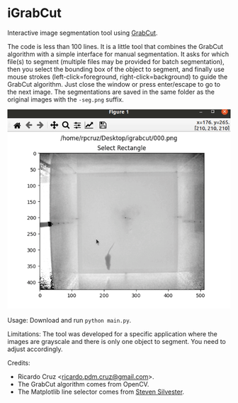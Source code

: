 # iGrabCut
Interactive image segmentation tool using [GrabCut](https://docs.opencv.org/master/d8/d83/tutorial_py_grabcut.html).

The code is less than 100 lines. It is a little tool that combines the GrabCut algorithm with a simple interface for manual segmentation. It asks for which file(s) to segment (multiple files may be provided for batch segmentation), then you select the bounding box of the object to segment, and finally use mouse strokes (left-click=foreground, right-click=background) to guide the GrabCut algorithm. Just close the window or press enter/escape to go to the next image. The segmentations are saved in the same folder as the original images with the `-seg.png` suffix.

![Animated screenshot](screenshot.gif)

Usage: Download and run `python main.py`.

Limitations: The tool was developed for a specific application where the images are grayscale and there is only one object to segment. You need to adjust accordingly.

Credits:
* Ricardo Cruz &lt;ricardo.pdm.cruz@gmail.com&gt;.
* The GrabCut algorithm comes from OpenCV.
* The Matplotlib line selector comes from [Steven Silvester](https://gist.github.com/blink1073).
